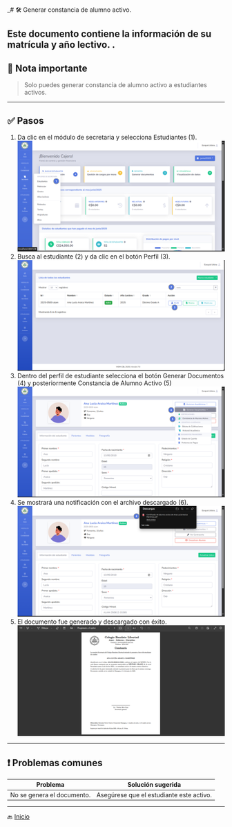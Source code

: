 _# 🛠️ Generar constancia de alumno activo.

Este documento contiene la información de su matrícula y año lectivo.
.
---

## 📝 Nota importante

> Solo puedes generar constancia de alumno activo a estudiantes activos.
---

## ✅ Pasos

1. Da clic en el módulo de secretaria y selecciona Estudiantes (1).
   ![Ir al listado](../../assets/Cambio%20de%20matricula/Cambio1.png)
2. Busca al estudiante (2) y da clic en el botón Perfil (3).
   ![Ir al listado](../../assets/Alumno%20activo/Activo.png)
3. Dentro del perfil de estudiante selecciona el botón Generar Documentos (4) y posteriormente Constancia de Alumno Activo (5)
   ![Ir al listado](../../assets/Alumno%20activo/Activo1.png)
4. Se mostrará una notificación con el archivo descargado (6).
   ![Ir al listado](../../assets/Alumno%20activo/Activo2.png)
5. El documento fue generado y descargado con éxito.
   ![Ir al listado](../../assets/Alumno%20activo/Activo3.png)
---

<div style="page-break-after: always;"></div>

## ❗ Problemas comunes

| Problema                   | Solución sugerida                        |
|----------------------------|------------------------------------------|
| No se genera el documento. | Asegúrese que el estudiante este activo. |

---
🔙 [Inicio](../../Index.md)





